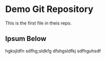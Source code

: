 # Demo Git Repository

This is the first file in theis repo.

## Ipsum Below

hgksjldfn sdfhg;sldkfg  dfshgsldfkj sdfhguhsdf 